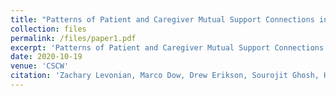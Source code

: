 ```yaml
---
title: "Patterns of Patient and Caregiver Mutual Support Connections in an Online Health Community"
collection: files
permalink: /files/paper1.pdf
excerpt: 'Patterns of Patient and Caregiver Mutual Support Connections in an Online Health Community'
date: 2020-10-19
venue: 'CSCW'
citation: 'Zachary Levonian, Marco Dow, Drew Erikson, Sourojit Ghosh, Hannah Miller Hillberg, Saumik Narayanan, Loren Terveen, and Svetlana Yarosh. CSCW 2020.'
---
```

